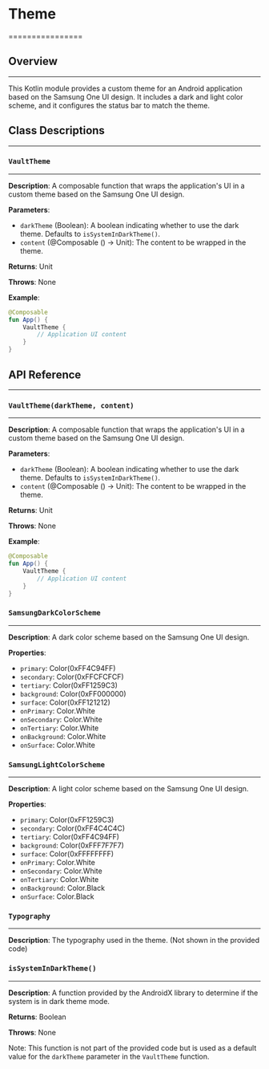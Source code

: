 # Theme
================

## Overview
------------

This Kotlin module provides a custom theme for an Android application based on the Samsung One UI design. It includes a dark and light color scheme, and it configures the status bar to match the theme.

## Class Descriptions
--------------------

### `VaultTheme`
------------------

**Description**: A composable function that wraps the application's UI in a custom theme based on the Samsung One UI design.

**Parameters**:

* `darkTheme` (Boolean): A boolean indicating whether to use the dark theme. Defaults to `isSystemInDarkTheme()`.
* `content` (@Composable () -> Unit): The content to be wrapped in the theme.

**Returns**: Unit

**Throws**: None

**Example**:
```kotlin
@Composable
fun App() {
    VaultTheme {
        // Application UI content
    }
}
```

## API Reference
-----------------

### `VaultTheme(darkTheme, content)`
-----------------------------------

**Description**: A composable function that wraps the application's UI in a custom theme based on the Samsung One UI design.

**Parameters**:

* `darkTheme` (Boolean): A boolean indicating whether to use the dark theme. Defaults to `isSystemInDarkTheme()`.
* `content` (@Composable () -> Unit): The content to be wrapped in the theme.

**Returns**: Unit

**Throws**: None

**Example**:
```kotlin
@Composable
fun App() {
    VaultTheme {
        // Application UI content
    }
}
```

### `SamsungDarkColorScheme`
---------------------------

**Description**: A dark color scheme based on the Samsung One UI design.

**Properties**:

* `primary`: Color(0xFF4C94FF)
* `secondary`: Color(0xFFCFCFCF)
* `tertiary`: Color(0xFF1259C3)
* `background`: Color(0xFF000000)
* `surface`: Color(0xFF121212)
* `onPrimary`: Color.White
* `onSecondary`: Color.White
* `onTertiary`: Color.White
* `onBackground`: Color.White
* `onSurface`: Color.White

### `SamsungLightColorScheme`
---------------------------

**Description**: A light color scheme based on the Samsung One UI design.

**Properties**:

* `primary`: Color(0xFF1259C3)
* `secondary`: Color(0xFF4C4C4C)
* `tertiary`: Color(0xFF4C94FF)
* `background`: Color(0xFFF7F7F7)
* `surface`: Color(0xFFFFFFFF)
* `onPrimary`: Color.White
* `onSecondary`: Color.White
* `onTertiary`: Color.White
* `onBackground`: Color.Black
* `onSurface`: Color.Black

### `Typography`
-----------------

**Description**: The typography used in the theme. (Not shown in the provided code)

### `isSystemInDarkTheme()`
---------------------------

**Description**: A function provided by the AndroidX library to determine if the system is in dark theme mode.

**Returns**: Boolean

**Throws**: None

Note: This function is not part of the provided code but is used as a default value for the `darkTheme` parameter in the `VaultTheme` function.